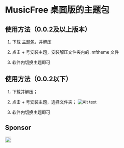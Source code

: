 # MusicFree 桌面版的主题包

## 使用方法（0.0.2及以上版本）
1. 下载 [主题包](https://wwwzb.lanzoue.com/i9eDT1dowk7i)，并解压

2. 点击 + 号安装主题，安装解压文件夹内的 .mftheme 文件

3. 软件内切换主题即可


## 使用方法（0.0.2以下）

1. 下载并解压；

2. 点击 + 号安装主题，选择文件夹；
![Alt text](./.imgs/install.png)

3. 软件内切换主题即可


## Sponsor

[<img src="https://api.gitsponsors.com/api/badge/img?id=669518828" height="20">](https://api.gitsponsors.com/api/badge/link?p=Aasb01SVpoX0m4BgQynyW4Bq+cHPGYIfKmHtbzgYw5Usd0HKkLEUhGwyZEKNNDJHDoOOqLtgO3VAl9+a/93OAwpOLdSxOTLzggh/Gy/JmxHsQf9KvulIEQgLi2liViHNzhXo/fp2O9P9cumXGRhsGw==)